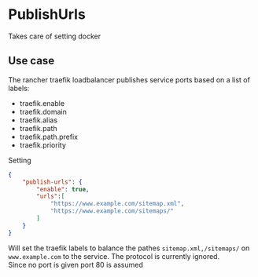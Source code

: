 # PublishUrls
Takes care of setting docker 

## Use case
The rancher traefik loadbalancer publishes service ports based on a list of labels:
- traefik.enable
- traefik.domain
- traefik.alias
- traefik.path
- traefik.path.prefix
- traefik.priority

Setting
```json
{
	"publish-urls": {
		"enable": true,
		"urls":[
			"https://www.example.com/sitemap.xml",
			"https://www.example.com/sitemaps/"
		]
	}
}
```
Will set the traefik labels to balance the pathes `sitemap.xml,/sitemaps/` on `www.example.com` to the service.
The protocol is currently ignored.  
Since no port is given port 80 is assumed
